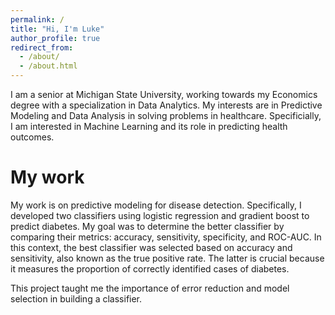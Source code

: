 ```yaml
---
permalink: /
title: "Hi, I'm Luke"
author_profile: true
redirect_from: 
  - /about/
  - /about.html
---
```


I am a senior at Michigan State University, working towards my Economics degree with a specialization in Data Analytics. My interests are in Predictive Modeling and Data Analysis in solving problems in healthcare. Specificially, I am interested in Machine Learning and its role in predicting health outcomes.
 
My work
======

My work is on predictive modeling for disease detection. Specifically, I developed two classifiers using logistic regression and gradient boost to predict diabetes. My goal was to determine the better classifier by comparing their  metrics: accuracy, sensitivity, specificity, and ROC-AUC. In this context, the best classifier was selected based on accuracy and sensitivity, also known as the true positive rate. The latter is crucial because it measures the proportion of correctly identified cases of diabetes. 

This project taught me the importance of error reduction and model selection in building a classifier. 

